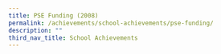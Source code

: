 ```yaml
---
title: PSE Funding (2008)
permalink: /achievements/school-achievements/pse-funding/
description: ""
third_nav_title: School Achievements
---
```

